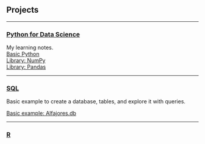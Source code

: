 ## Projects

---

### [Python for Data Science](./projects/python/mainpython.md)

My learning notes.
<br>
[Basic Python](./projects/python/basicpython/mainbasic.md)
<br>
[Library: NumPy](./projects/python/numpy/mainnumpy.md)
<br>
[Library: Pandas](./projects/python/numpy/mainpandas.md)
<br>

---
### [SQL](./projects/SQL/mainSQL.md)

Basic example to create a database, tables, and explore it with queries.

[Basic example: Alfajores.db](./projects/SQL/SQL_example.html)

---
### [R](./projects/R/mainR.md)




